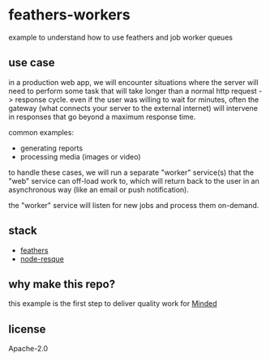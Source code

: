 # feathers-workers

example to understand how to use feathers and job worker queues

## use case

in a production web app, we will encounter situations where the server will need to perform some task that will take longer than a normal http request -> response cycle. even if the user was willing to wait for minutes, often the gateway (what connects your server to the external internet) will intervene in responses that go beyond a maximum response time.

common examples:

- generating reports
- processing media (images or video)

to handle these cases, we will run a separate "worker" service(s) that the "web" service can off-load work to, which will return back to the user in an asynchronous way (like an email or push notification).

the "worker" service will listen for new jobs and process them on-demand.

## stack

- [feathers](https://docs.feathersjs.com/)
- [node-resque](https://github.com/taskrabbit/node-resque)

## why make this repo?

this example is the first step to deliver quality work for [Minded](https://www.mindedapp.com/)

## license

Apache-2.0
